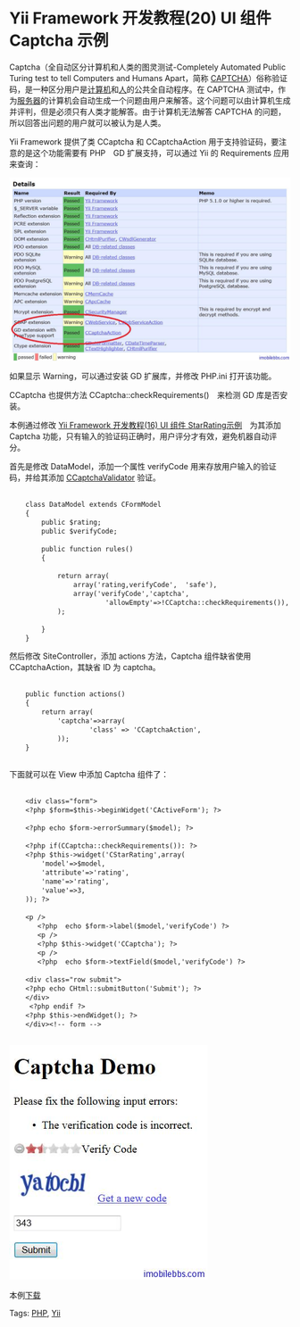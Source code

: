 # Yii Framework 开发教程(20) UI 组件 Captcha 示例

Captcha（全自动区分计算机和人类的图灵测试-Completely Automated Public Turing test to tell Computers and Humans Apart，简称 [CAPTCHA](http://zh.wikipedia.org/wiki/%E9%AA%8C%E8%AF%81%E7%A0%81)）俗称验证码，是一种区分用户是[计算机](http://zh.wikipedia.org/wiki/%E8%AE%A1%E7%AE%97%E6%9C%BA)和[人](http://zh.wikipedia.org/wiki/%E4%BA%BA)的公共全自动程序。在 CAPTCHA 测试中，作为[服务器](http://zh.wikipedia.org/wiki/%E6%9C%8D%E5%8A%A1%E5%99%A8)的计算机会自动生成一个问题由用户来解答。这个问题可以由计算机生成并评判，但是必须只有人类才能解答。由于计算机无法解答 CAPTCHA 的问题，所以回答出问题的用户就可以被认为是人类。

Yii Framework 提供了类 CCaptcha 和 CCaptchaAction 用于支持验证码，要注意的是这个功能需要有 PHP　GD 扩展支持，可以通过 Yii 的 Requirements 应用来查询：

![picture20.1](images/20.1.jpg)

如果显示 Warning，可以通过安装 GD 扩展库，并修改 PHP.ini 打开该功能。

CCaptcha 也提供方法 CCaptcha::checkRequirements()　来检测 GD 库是否安装。

本例通过修改 [Yii Framework 开发教程(16) UI 组件 StarRating示例](UI-components-StarRating-example.md)　为其添加 Captcha 功能，只有输入的验证码正确时，用户评分才有效，避免机器自动评分。

首先是修改 DataModel，添加一个属性 verifyCode 用来存放用户输入的验证码，并给其添加 [CCaptchaValidator](http://www.yiiframework.com/doc/api/1.1/CCaptchaValidator) 验证。

```

    class DataModel extends CFormModel
    {
    	public $rating;
    	public $verifyCode;
    
    	public function rules()
    	{
    
    		return array(
    			array('rating,verifyCode',  'safe'),
    			array('verifyCode','captcha',
    					'allowEmpty'=>!CCaptcha::checkRequirements()),
    		);
    
    	}
    }

```

然后修改 SiteController，添加 actions 方法，Captcha 组件缺省使用 CCaptchaAction，其缺省 ID 为 captcha。

```

    public function actions()
    {
    	return array(
    		'captcha'=>array(
    				'class' => 'CCaptchaAction',
    		));
    }
    
```

下面就可以在 View 中添加 Captcha 组件了：

```

    <div class="form">
    <?php $form=$this->beginWidget('CActiveForm'); ?>
    
    <?php echo $form->errorSummary($model); ?>
    
    <?php if(CCaptcha::checkRequirements()): ?>
    <?php $this->widget('CStarRating',array(
    	'model'=>$model,
    	'attribute'=>'rating',
    	'name'=>'rating',
    	'value'=>3,
    )); ?>
    
    <p />
       <?php  echo $form->label($model,'verifyCode') ?>
       <p />
       <?php $this->widget('CCaptcha'); ?>
       <p />
       <?php  echo $form->textField($model,'verifyCode') ?>
    
    <div class="row submit">
    <?php echo CHtml::submitButton('Submit'); ?>
    </div>
     <?php endif ?>
    <?php $this->endWidget(); ?>
    </div><!-- form -->
    
```

![picture20.2](images/20.2.jpg)

本例[下载](http://www.imobilebbs.com/download/yii/CCaptchaDemo.zip)

Tags: [PHP](http://www.imobilebbs.com/wordpress/archives/tag/php), [Yii](http://www.imobilebbs.com/wordpress/archives/tag/yii)



    